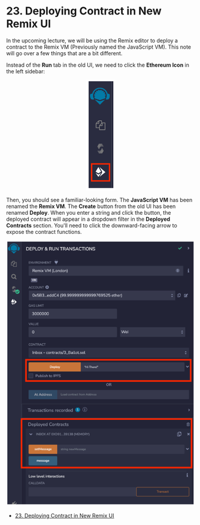 #   23. Deploying Contract in New Remix UI
In the upcoming lecture, we will be using the Remix editor to deploy a contract to the Remix VM (Previously named the JavaScript VM). This note will go over a few things that are a bit different.

Instead of the **Run** tab in the old UI, we need to click the **Ethereum Icon** in the left sidebar:

<p align="center" ><img src="../imgs/23.1_Deploying-Contract-in-New-Remix-UI.png" ></p> 

Then, you should see a familiar-looking form. The **JavaScript VM** has been renamed the **Remix VM**. The **Create** button from the old UI has been renamed **Deploy**. When you enter a string and click the button, the deployed contract will appear in a dropdown filter in the **Deployed Contracts** section. You'll need to click the downward-facing arrow to expose the contract functions.

<p align="center" ><img src="../imgs/23.2_Deploying-Contract-in-New-Remix-UI.png" ></p> 


- [23. Deploying Contract in New Remix UI](https://www.udemy.com/course/ethereum-and-solidity-the-complete-developers-guide/learn/lecture/26139654#questions)